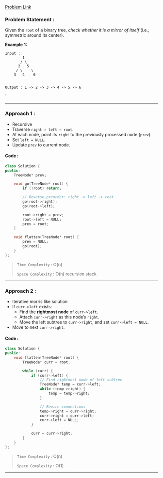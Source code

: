 [Problem Link](https://leetcode.com/problems/flatten-binary-tree-to-linked-list/description/)
### Problem Statement : 

Given the `root` of a binary tree, _check whether it is a mirror of itself_ (i.e., symmetric around its center).

**Example 1:**

```
Input : 
        1
       / \
      2   5
     / \    \
    3   4    6

    
Output : 1 -> 2 -> 3 -> 4 -> 5 -> 6

```
`

---

###  Approach 1 :

- Recursive
- Traverse `right → left → root`.
- At each node, point its `right` to the previously processed node (`prev`).
- Set `left = NULL`.
- Update `prev` to current node.


#### Code :

```cpp
class Solution {
public:
    TreeNode* prev;

    void go(TreeNode* root) {
        if (!root) return;

        // Reverse preorder: right -> left -> root
        go(root->right);
        go(root->left);

        root->right = prev;
        root->left = NULL;
        prev = root;
    }

    void flatten(TreeNode* root) {
        prev = NULL;
        go(root);
    }
};
```


> `Time Complexity` : O(n) 
> 
> `Space Complexity` : O(h) recursion stack

---

###  Approach 2 :

- Iterative morris like solution
- If `curr->left` exists:
    - Find the **rightmost node** of `curr->left`.
    - Attach `curr->right` as this node’s `right`.
    - Move the left subtree to `curr->right`, and set `curr->left = NULL`.
- Move to next `curr->right`.


#### Code :

```cpp
class Solution {
public:
    void flatten(TreeNode* root) {
        TreeNode* curr = root;

        while (curr) {
            if (curr->left) {
                // Find rightmost node of left subtree
                TreeNode* temp = curr->left;
                while (temp->right) {
                    temp = temp->right;
                }

                // Rewire connections
                temp->right = curr->right;
                curr->right = curr->left;
                curr->left = NULL;
            }

            curr = curr->right;
        }
    }
};
```


> `Time Complexity` : O(n) 
> 
> `Space Complexity` : O(1)

---

